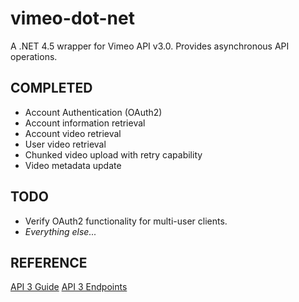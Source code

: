 vimeo-dot-net
=============

A .NET 4.5 wrapper for Vimeo API v3.0. Provides asynchronous API operations.

COMPLETED
---------
- Account Authentication (OAuth2)
- Account information retrieval
- Account video retrieval
- User video retrieval
- Chunked video upload with retry capability
- Video metadata update

TODO
----
- Verify OAuth2 functionality for multi-user clients.
- *Everything else...*

REFERENCE
---------
[API 3 Guide](https://developer.vimeo.com/api/start)
[API 3 Endpoints](https://developer.vimeo.com/api/endpoints)
